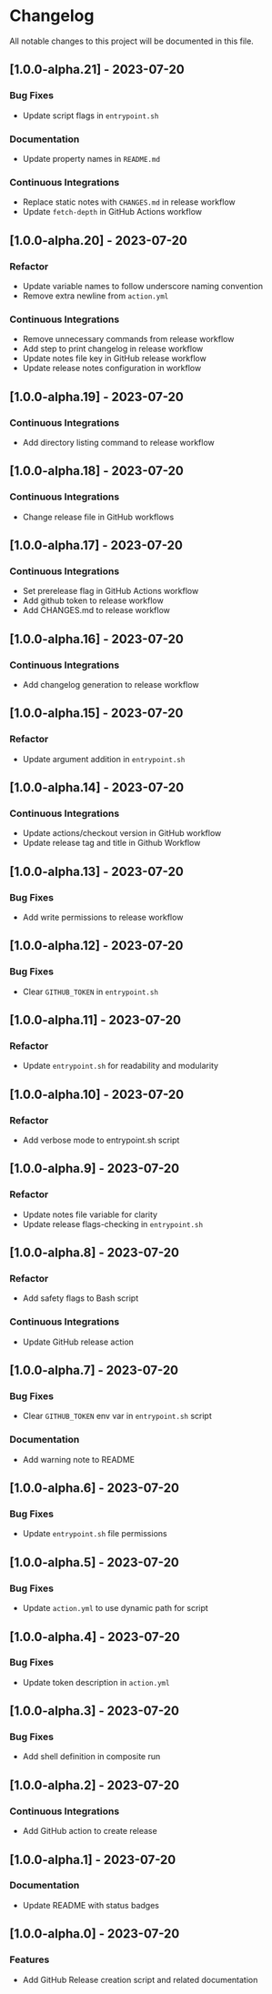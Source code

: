 # Changelog

All notable changes to this project will be documented in this file.

## [1.0.0-alpha.21] - 2023-07-20

### <!-- 02 -->Bug Fixes

- Update script flags in `entrypoint.sh`

### <!-- 05 -->Documentation

- Update property names in `README.md`

### <!-- 07 -->Continuous Integrations

- Replace static notes with `CHANGES.md` in release workflow
- Update `fetch-depth` in GitHub Actions workflow

## [1.0.0-alpha.20] - 2023-07-20

### <!-- 04 -->Refactor

- Update variable names to follow underscore naming convention
- Remove extra newline from `action.yml`

### <!-- 07 -->Continuous Integrations

- Remove unnecessary commands from release workflow
- Add step to print changelog in release workflow
- Update notes file key in GitHub release workflow
- Update release notes configuration in workflow

## [1.0.0-alpha.19] - 2023-07-20

### <!-- 07 -->Continuous Integrations

- Add directory listing command to release workflow

## [1.0.0-alpha.18] - 2023-07-20

### <!-- 07 -->Continuous Integrations

- Change release file in GitHub workflows

## [1.0.0-alpha.17] - 2023-07-20

### <!-- 07 -->Continuous Integrations

- Set prerelease flag in GitHub Actions workflow
- Add github token to release workflow
- Add CHANGES.md to release workflow

## [1.0.0-alpha.16] - 2023-07-20

### <!-- 07 -->Continuous Integrations

- Add changelog generation to release workflow

## [1.0.0-alpha.15] - 2023-07-20

### <!-- 04 -->Refactor

- Update argument addition in `entrypoint.sh`

## [1.0.0-alpha.14] - 2023-07-20

### <!-- 07 -->Continuous Integrations

- Update actions/checkout version in GitHub workflow
- Update release tag and title in Github Workflow

## [1.0.0-alpha.13] - 2023-07-20

### <!-- 02 -->Bug Fixes

- Add write permissions to release workflow

## [1.0.0-alpha.12] - 2023-07-20

### <!-- 02 -->Bug Fixes

- Clear `GITHUB_TOKEN` in `entrypoint.sh`

## [1.0.0-alpha.11] - 2023-07-20

### <!-- 04 -->Refactor

- Update `entrypoint.sh` for readability and modularity

## [1.0.0-alpha.10] - 2023-07-20

### <!-- 04 -->Refactor

- Add verbose mode to entrypoint.sh script

## [1.0.0-alpha.9] - 2023-07-20

### <!-- 04 -->Refactor

- Update notes file variable for clarity
- Update release flags-checking in `entrypoint.sh`

## [1.0.0-alpha.8] - 2023-07-20

### <!-- 04 -->Refactor

- Add safety flags to Bash script

### <!-- 07 -->Continuous Integrations

- Update GitHub release action

## [1.0.0-alpha.7] - 2023-07-20

### <!-- 02 -->Bug Fixes

- Clear `GITHUB_TOKEN` env var in `entrypoint.sh` script

### <!-- 05 -->Documentation

- Add warning note to README

## [1.0.0-alpha.6] - 2023-07-20

### <!-- 02 -->Bug Fixes

- Update `entrypoint.sh` file permissions

## [1.0.0-alpha.5] - 2023-07-20

### <!-- 02 -->Bug Fixes

- Update `action.yml` to use dynamic path for script

## [1.0.0-alpha.4] - 2023-07-20

### <!-- 02 -->Bug Fixes

- Update token description in `action.yml`

## [1.0.0-alpha.3] - 2023-07-20

### <!-- 02 -->Bug Fixes

- Add shell definition in composite run

## [1.0.0-alpha.2] - 2023-07-20

### <!-- 07 -->Continuous Integrations

- Add GitHub action to create release

## [1.0.0-alpha.1] - 2023-07-20

### <!-- 05 -->Documentation

- Update README with status badges

## [1.0.0-alpha.0] - 2023-07-20

### <!-- 01 -->Features

- Add GitHub Release creation script and related documentation

<!-- generated by git-cliff -->
